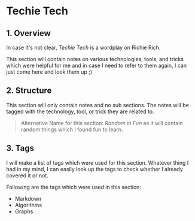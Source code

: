 # Techie Tech

## 1. Overview

In case it's not clear, _Techie Tech_ is a wordplay on Richie Rich.

This section will contain notes on various technologies, tools, and tricks which were helpful for me and in case I need to refer to them again, I can just come here and look them up ;)

## 2. Structure

This section will only contain notes and no sub sections. The notes will be tagged with the technology, tool, or trick they are related to.

> Alternative Name for this section: _Random in Fun_ as it will contain random things which I found fun to learn.  

## 3. Tags

I will make a list of tags which were used for this section. Whatever thing I had in my mind, I can easily look up the tags to check whether I already covered it or not.

Following are the tags which were used in this section:

- Markdown
- Algorithms
- Graphs
